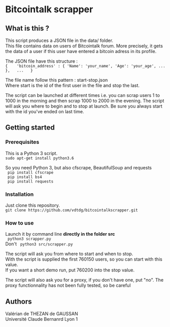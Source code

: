 # Bitcointalk scrapper

## What is this ?
This script produces a JSON file in the data/ folder.  
This file contains data on users of Bitcointalk forum.
More precisely, it gets the data of a user if this user have entered a bitcoin adress in its profile.  

The JSON file have this structure :   
`` {   
      'bitcoin_address' : { 'Name': 'your_name', 'Age': 'your_age', ... },  
      ...  
   }  
``  

The file name follow this pattern : start-stop.json  
Where start is the id of the first user in the file and stop the last.

The script can be launched at different times i.e. you can scrap users 1 to 1000 in the morning and then scrap 1000 to 2000 in the evening. The script will ask you where to begin and to stop at launch.
Be sure you always start with the id you've ended on last time.  

## Getting started

### Prerequisites

This is a Python 3 script.  
`` sudo apt-get install python3.6 ``  
  
So you need Python 3, but also cfscrape, BeautifulSoup and requests  
`` pip install cfscrape``   
`` pip install bs4``   
`` pip install requests``  
 
### Installation
Just clone this repository.  
`` git clone https://github.com/vdtdg/bitcointalkscrapper.git  ``

### How to use
Launch it by command line **directly in the folder src**  
`` python3 scrapper.py``  
Don't
`` python3 src/scrapper.py``  

The script will ask you from where to start and when to stop.  
With the script is supplied the first 760150 users, so you can start with this value.  
If you want a short demo run, put 760200 into the stop value.

The script will also ask you for a proxy, if you don't have one, put "no". The proxy functionnality has not been fully tested, so be careful

## Authors
Valérian de THEZAN de GAUSSAN  
Université Claude Bernanrd Lyon 1
